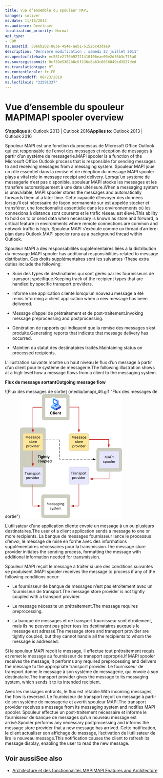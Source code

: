 ```yaml
---
title: Vue d’ensemble du spouleur MAPI
manager: soliver
ms.date: 11/16/2014
ms.audience: Developer
localization_priority: Normal
api_type:
- COM
ms.assetid: 5866b202-883e-454e-aeb1-61526c43dae9
description: 'Derniére modification : samedi 23 juillet 2011'
ms.openlocfilehash: ec581e2170b92721410106eae00e2d36b3c775a0
ms.sourcegitcommit: 0cf39e5382b8c6f236c8a63c6036849ed3527ded
ms.translationtype: MT
ms.contentlocale: fr-FR
ms.lasthandoff: 08/23/2018
ms.locfileid: "22591337"
---
```

# <a name="mapi-spooler-overview"></a><span data-ttu-id="693f0-103">Vue d’ensemble du spouleur MAPI</span><span class="sxs-lookup"><span data-stu-id="693f0-103">MAPI spooler overview</span></span>
  
<span data-ttu-id="693f0-104">**S’applique à**: Outlook 2013 | Outlook 2016</span><span class="sxs-lookup"><span data-stu-id="693f0-104">**Applies to**: Outlook 2013 | Outlook 2016</span></span> 
  
<span data-ttu-id="693f0-105">Spouleur MAPI est une fonction du processus de Microsoft Office Outlook qui est responsable de l’envoi des messages et réception de messages à partir d’un système de messagerie.</span><span class="sxs-lookup"><span data-stu-id="693f0-105">MAPI spooler is a function of the Microsoft Office Outlook process that is responsible for sending messages to and receiving messages from a messaging system.</span></span> <span data-ttu-id="693f0-106">Spouleur MAPI joue un rôle essentiel dans la remise et de réception du message.</span><span class="sxs-lookup"><span data-stu-id="693f0-106">MAPI spooler plays a vital role in message receipt and delivery.</span></span> <span data-ttu-id="693f0-107">Lorsqu’un système de messagerie n’est pas disponible, spouleur MAPI stocke les messages et les transfère automatiquement à une date ultérieure.</span><span class="sxs-lookup"><span data-stu-id="693f0-107">When a messaging system is unavailable, MAPI spooler stores the messages and automatically forwards them at a later time.</span></span> <span data-ttu-id="693f0-108">Cette capacité d’envoyer des données lorsqu’il est nécessaire de façon permanente sur est appelée stocker et transférer, une fonctionnalité essentielle dans les environnements où les connexions à distance sont courants et le trafic réseau est élevé.</span><span class="sxs-lookup"><span data-stu-id="693f0-108">This ability to hold on to or send data when necessary is known as store and forward, a critical feature in environments where remote connections are common and network traffic is high.</span></span> <span data-ttu-id="693f0-109">Spouleur MAPI s’exécute comme un thread d’arrière-plan dans Outlook.</span><span class="sxs-lookup"><span data-stu-id="693f0-109">MAPI spooler runs as a background thread within Outlook.</span></span>
  
<span data-ttu-id="693f0-110">Spouleur MAPI a des responsabilités supplémentaires liées à la distribution du message.</span><span class="sxs-lookup"><span data-stu-id="693f0-110">MAPI spooler has additional responsibilities related to message distribution.</span></span> <span data-ttu-id="693f0-111">Ces droits supplémentaires sont les suivantes :</span><span class="sxs-lookup"><span data-stu-id="693f0-111">These extra duties include the following:</span></span>
  
- <span data-ttu-id="693f0-112">Suivi des types de destinataires qui sont gérés par les fournisseurs de transport spécifique.</span><span class="sxs-lookup"><span data-stu-id="693f0-112">Keeping track of the recipient types that are handled by specific transport providers.</span></span>
    
- <span data-ttu-id="693f0-113">Informe une application cliente lorsqu’un nouveau message a été remis.</span><span class="sxs-lookup"><span data-stu-id="693f0-113">Informing a client application when a new message has been delivered.</span></span>
    
- <span data-ttu-id="693f0-114">Message d’appel de prétraitement et de post-traitement.</span><span class="sxs-lookup"><span data-stu-id="693f0-114">Invoking message preprocessing and postprocessing.</span></span>
    
- <span data-ttu-id="693f0-115">Génération de rapports qui indiquent que la remise des messages s’est produite.</span><span class="sxs-lookup"><span data-stu-id="693f0-115">Generating reports that indicate that message delivery has occurred.</span></span>
    
- <span data-ttu-id="693f0-116">Maintien du statut des destinataires traités.</span><span class="sxs-lookup"><span data-stu-id="693f0-116">Maintaining status on processed recipients.</span></span>
    
<span data-ttu-id="693f0-117">L’illustration suivante montre un haut niveau le flux d’un message à partir d’un client pour le système de messagerie.</span><span class="sxs-lookup"><span data-stu-id="693f0-117">The following illustration shows at a high level how a message flows from a client to the messaging system.</span></span>
  
<span data-ttu-id="693f0-118">**Flux de message sortant**</span><span class="sxs-lookup"><span data-stu-id="693f0-118">**Outgoing message flow**</span></span>
  
<span data-ttu-id="693f0-119">![Flux des messages de sortie] (media/amapi_46.gif "Flux des messages de sortie")</span><span class="sxs-lookup"><span data-stu-id="693f0-119">![Outgoing message flow](media/amapi_46.gif "Outgoing message flow")</span></span>
  
<span data-ttu-id="693f0-120">L’utilisateur d’une application cliente envoie un message à un ou plusieurs destinataires.</span><span class="sxs-lookup"><span data-stu-id="693f0-120">The user of a client application sends a message to one or more recipients.</span></span> <span data-ttu-id="693f0-121">La banque de messages fournisseur lance le processus d’envoi, le message de mise en forme avec des informations supplémentaires nécessaires pour la transmission.</span><span class="sxs-lookup"><span data-stu-id="693f0-121">The message store provider initiates the sending process, formatting the message with additional information needed for transmission.</span></span>
  
<span data-ttu-id="693f0-122">Spouleur MAPI reçoit le message à traiter si une des conditions suivantes se produisent :</span><span class="sxs-lookup"><span data-stu-id="693f0-122">MAPI spooler receives the message to process if any of the following conditions occur:</span></span>
  
- <span data-ttu-id="693f0-123">Le fournisseur de banque de messages n’est pas étroitement avec un fournisseur de transport.</span><span class="sxs-lookup"><span data-stu-id="693f0-123">The message store provider is not tightly coupled with a transport provider.</span></span>
    
- <span data-ttu-id="693f0-124">Le message nécessite un prétraitement.</span><span class="sxs-lookup"><span data-stu-id="693f0-124">The message requires preprocessing.</span></span>
    
- <span data-ttu-id="693f0-125">La banque de messages et de transport fournisseur sont étroitement, mais ils ne peuvent pas gérer tous les destinataires auxquels le message est adressé.</span><span class="sxs-lookup"><span data-stu-id="693f0-125">The message store and transport provider are tightly coupled, but they cannot handle all the recipients to whom the message is addressed.</span></span>
    
<span data-ttu-id="693f0-126">Si le spouleur MAPI reçoit le message, il effectue tout prétraitement requis et remet le message au fournisseur de transport approprié.</span><span class="sxs-lookup"><span data-stu-id="693f0-126">If MAPI spooler receives the message, it performs any required preprocessing and delivers the message to the appropriate transport provider.</span></span> <span data-ttu-id="693f0-127">Le fournisseur de transport donne le message à son système de messagerie, qui envoie à son destinataire.</span><span class="sxs-lookup"><span data-stu-id="693f0-127">The transport provider gives the message to its messaging system, which sends it to its intended recipient.</span></span>
  
<span data-ttu-id="693f0-128">Avec les messages entrants, le flux est rétablie.</span><span class="sxs-lookup"><span data-stu-id="693f0-128">With incoming messages, the flow is reversed.</span></span> <span data-ttu-id="693f0-129">Le fournisseur de transport reçoit un message à partir de son système de messagerie et avertit spouleur MAPI.</span><span class="sxs-lookup"><span data-stu-id="693f0-129">The transport provider receives a message from its messaging system and notifies MAPI spooler.</span></span> <span data-ttu-id="693f0-130">Spouleur effectue un post-traitement nécessaire et informe le fournisseur de banque de messages qu’un nouveau message est arrivé.</span><span class="sxs-lookup"><span data-stu-id="693f0-130">Spooler performs any necessary postprocessing and informs the message store provider that a new message has arrived.</span></span> <span data-ttu-id="693f0-131">Cette notification, le client actualiser son affichage du message, l’activation de l’utilisateur de lire le nouveau message.</span><span class="sxs-lookup"><span data-stu-id="693f0-131">This notification causes the client to refresh its message display, enabling the user to read the new message.</span></span>
  
## <a name="see-also"></a><span data-ttu-id="693f0-132">Voir aussi</span><span class="sxs-lookup"><span data-stu-id="693f0-132">See also</span></span>

- [<span data-ttu-id="693f0-133">Architecture et des fonctionnalités MAPI</span><span class="sxs-lookup"><span data-stu-id="693f0-133">MAPI Features and Architecture</span></span>](mapi-features-and-architecture.md)

